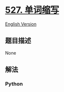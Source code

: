 # [527. 单词缩写](https://leetcode-cn.com/problems/word-abbreviation)

[English Version](/leetcode/0500-0599/0527.Word%20Abbreviation/README_EN.md)

## 题目描述

<!-- 这里写题目描述 -->

None

## 解法

<!-- 这里可写通用的实现逻辑 -->

<!-- tabs:start -->

### **Python**

<!-- 这里可写当前语言的特殊实现逻辑 -->

```python

```

<!-- tabs:end -->
